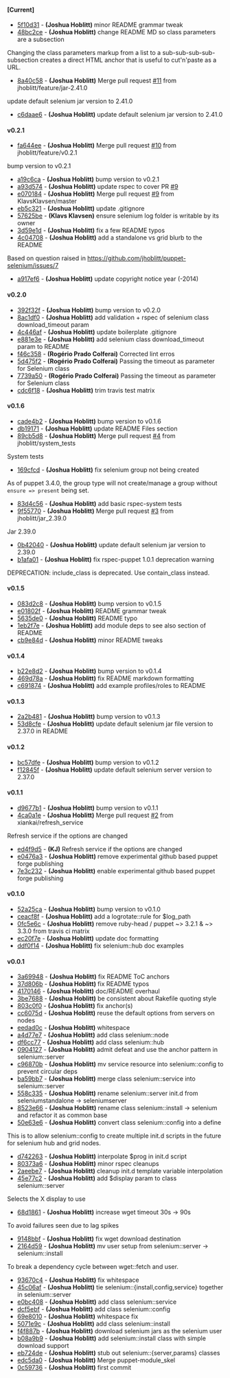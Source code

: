 
#### [Current]
 * [5f10d31](../../commit/5f10d31) - __(Joshua Hoblitt)__ minor README grammar tweak
 * [48bc2ce](../../commit/48bc2ce) - __(Joshua Hoblitt)__ change README MD so class parameters are a subsection

Changing the class parameters markup from a list to a
sub-sub-sub-sub-subsection creates a direct HTML anchor that is useful
to cut'n'paste as a URL.

 * [8a40c58](../../commit/8a40c58) - __(Joshua Hoblitt)__ Merge pull request [#11](../../issues/11) from jhoblitt/feature/jar-2.41.0

update default selenium jar version to 2.41.0
 * [c6daae6](../../commit/c6daae6) - __(Joshua Hoblitt)__ update default selenium jar version to 2.41.0

#### v0.2.1
 * [fa644ee](../../commit/fa644ee) - __(Joshua Hoblitt)__ Merge pull request [#10](../../issues/10) from jhoblitt/feature/v0.2.1

bump version to v0.2.1
 * [a19c6ca](../../commit/a19c6ca) - __(Joshua Hoblitt)__ bump version to v0.2.1
 * [a93d574](../../commit/a93d574) - __(Joshua Hoblitt)__ update rspec to cover PR [#9](../../issues/9)
 * [e070184](../../commit/e070184) - __(Joshua Hoblitt)__ Merge pull request [#9](../../issues/9) from KlavsKlavsen/master
 * [eb5c321](../../commit/eb5c321) - __(Joshua Hoblitt)__ update .gitignore
 * [57625be](../../commit/57625be) - __(Klavs Klavsen)__ ensure selenium log folder is writable by its owner
 * [3d59e1d](../../commit/3d59e1d) - __(Joshua Hoblitt)__ fix a few README typos
 * [4c04708](../../commit/4c04708) - __(Joshua Hoblitt)__ add a standalone vs grid blurb to the README

Based on question raised in https://github.com/jhoblitt/puppet-selenium/issues/7

 * [a917ef6](../../commit/a917ef6) - __(Joshua Hoblitt)__ update copyright notice year (-2014)

#### v0.2.0
 * [392f32f](../../commit/392f32f) - __(Joshua Hoblitt)__ bump version to v0.2.0
 * [8ac1df0](../../commit/8ac1df0) - __(Joshua Hoblitt)__ add validation + rspec of selenium class download_timeout param
 * [4c446af](../../commit/4c446af) - __(Joshua Hoblitt)__ update boilerplate .gitignore
 * [e881e3e](../../commit/e881e3e) - __(Joshua Hoblitt)__ add selenium class download_timeout param to README
 * [f46c358](../../commit/f46c358) - __(Rogério Prado Colferai)__ Corrected lint erros
 * [5d475f2](../../commit/5d475f2) - __(Rogério Prado Colferai)__ Passing the timeout as parameter for Selenium class
 * [7739a50](../../commit/7739a50) - __(Rogério Prado Colferai)__ Passing the timeout as parameter for Selenium class
 * [cdc6f18](../../commit/cdc6f18) - __(Joshua Hoblitt)__ trim travis test matrix

#### v0.1.6
 * [cade4b2](../../commit/cade4b2) - __(Joshua Hoblitt)__ bump version to v0.1.6
 * [db19171](../../commit/db19171) - __(Joshua Hoblitt)__ update README Files section
 * [89cb5d8](../../commit/89cb5d8) - __(Joshua Hoblitt)__ Merge pull request [#4](../../issues/4) from jhoblitt/system_tests

System tests
 * [169cfcd](../../commit/169cfcd) - __(Joshua Hoblitt)__ fix selenium group not being created

As of puppet 3.4.0, the group type will not create/manage a group without
`ensure => present` being set.

 * [83d4c56](../../commit/83d4c56) - __(Joshua Hoblitt)__ add basic rspec-system tests
 * [9f55770](../../commit/9f55770) - __(Joshua Hoblitt)__ Merge pull request [#3](../../issues/3) from jhoblitt/jar_2.39.0

Jar 2.39.0
 * [0b42040](../../commit/0b42040) - __(Joshua Hoblitt)__ update default selenium jar version to 2.39.0
 * [b1afa01](../../commit/b1afa01) - __(Joshua Hoblitt)__ fix rspec-puppet 1.0.1 deprecation warning

DEPRECATION: include_class is deprecated. Use contain_class instead.

#### v0.1.5
 * [083d2c8](../../commit/083d2c8) - __(Joshua Hoblitt)__ bump version to v0.1.5
 * [e01802f](../../commit/e01802f) - __(Joshua Hoblitt)__ README grammar tweak
 * [5635de0](../../commit/5635de0) - __(Joshua Hoblitt)__ README typo
 * [1eb2f7e](../../commit/1eb2f7e) - __(Joshua Hoblitt)__ add module deps to see also section of README
 * [cb9e84d](../../commit/cb9e84d) - __(Joshua Hoblitt)__ minor README tweaks

#### v0.1.4
 * [b22e8d2](../../commit/b22e8d2) - __(Joshua Hoblitt)__ bump version to v0.1.4
 * [469d78a](../../commit/469d78a) - __(Joshua Hoblitt)__ fix README markdown formatting
 * [c691874](../../commit/c691874) - __(Joshua Hoblitt)__ add example profiles/roles to README

#### v0.1.3
 * [2a2b481](../../commit/2a2b481) - __(Joshua Hoblitt)__ bump version to v0.1.3
 * [53d8cfe](../../commit/53d8cfe) - __(Joshua Hoblitt)__ update default selenium jar file version to 2.37.0 in README

#### v0.1.2
 * [bc57dfe](../../commit/bc57dfe) - __(Joshua Hoblitt)__ bump version to v0.1.2
 * [f12845f](../../commit/f12845f) - __(Joshua Hoblitt)__ update default selenium server version to 2.37.0

#### v0.1.1
 * [d9677b1](../../commit/d9677b1) - __(Joshua Hoblitt)__ bump version to v0.1.1
 * [4ca0a1e](../../commit/4ca0a1e) - __(Joshua Hoblitt)__ Merge pull request [#2](../../issues/2) from xiankai/refresh_service

Refresh service if the options are changed
 * [ed4f9d5](../../commit/ed4f9d5) - __(KJ)__ Refresh service if the options are changed
 * [e0476a3](../../commit/e0476a3) - __(Joshua Hoblitt)__ remove experimental github based puppet forge publishing
 * [7e3c232](../../commit/7e3c232) - __(Joshua Hoblitt)__ enable experimental github based puppet forge publishing

#### v0.1.0
 * [52a25ca](../../commit/52a25ca) - __(Joshua Hoblitt)__ bump version to v0.1.0
 * [ceacf8f](../../commit/ceacf8f) - __(Joshua Hoblitt)__ add a logrotate::rule for $log_path
 * [0fc5e6c](../../commit/0fc5e6c) - __(Joshua Hoblitt)__ remove ruby-head / puppet ~> 3.2.1 & ~> 3.3.0 from travis ci matrix
 * [ec20f7e](../../commit/ec20f7e) - __(Joshua Hoblitt)__ update doc formatting
 * [ddf0f14](../../commit/ddf0f14) - __(Joshua Hoblitt)__ fix selenium::hub doc examples

#### v0.0.1
 * [3a69948](../../commit/3a69948) - __(Joshua Hoblitt)__ fix README ToC anchors
 * [37d806b](../../commit/37d806b) - __(Joshua Hoblitt)__ fix README typos
 * [4170146](../../commit/4170146) - __(Joshua Hoblitt)__ doc/README overhaul
 * [3be7688](../../commit/3be7688) - __(Joshua Hoblitt)__ be consistent about Rakefile quoting style
 * [803c0f0](../../commit/803c0f0) - __(Joshua Hoblitt)__ fix anchor(s)
 * [cc6075d](../../commit/cc6075d) - __(Joshua Hoblitt)__ reuse the default options from servers on nodes
 * [eedad0c](../../commit/eedad0c) - __(Joshua Hoblitt)__ whitespace
 * [a4d77e7](../../commit/a4d77e7) - __(Joshua Hoblitt)__ add class selenium::node
 * [df6cc77](../../commit/df6cc77) - __(Joshua Hoblitt)__ add class selenium::hub
 * [0904127](../../commit/0904127) - __(Joshua Hoblitt)__ admit defeat and use the anchor pattern in selenium::server
 * [c96870b](../../commit/c96870b) - __(Joshua Hoblitt)__ mv service resource into selenium::config to prevent circular deps
 * [ba59bb7](../../commit/ba59bb7) - __(Joshua Hoblitt)__ merge class selenium::service into selenium::server
 * [558c335](../../commit/558c335) - __(Joshua Hoblitt)__ rename selenium::server init.d from seleniumstandalone -> seleniumserver
 * [8523e66](../../commit/8523e66) - __(Joshua Hoblitt)__ rename class selenium::install -> selenium and refactor it as common base
 * [50e63e6](../../commit/50e63e6) - __(Joshua Hoblitt)__ convert class selenium::config into a define

This is to allow selenium::config to create multiple init.d scripts in
the future for selenium hub and grid nodes.

 * [d742263](../../commit/d742263) - __(Joshua Hoblitt)__ interpolate $prog in init.d script
 * [80373a6](../../commit/80373a6) - __(Joshua Hoblitt)__ minor rspec cleanups
 * [2aeebe7](../../commit/2aeebe7) - __(Joshua Hoblitt)__ cleanup init.d template variable interpolation
 * [45e77c2](../../commit/45e77c2) - __(Joshua Hoblitt)__ add $display param to class selenium::server

Selects the X display to use

 * [68d1861](../../commit/68d1861) - __(Joshua Hoblitt)__ increase wget timeout 30s -> 90s

To avoid failures seen due to lag spikes

 * [9148bbf](../../commit/9148bbf) - __(Joshua Hoblitt)__ fix wget download destination
 * [2164d59](../../commit/2164d59) - __(Joshua Hoblitt)__ mv user setup from selenium::server -> selenium::install

To break a dependency cycle between wget::fetch and user.

 * [93670c4](../../commit/93670c4) - __(Joshua Hoblitt)__ fix whitespace
 * [45c06af](../../commit/45c06af) - __(Joshua Hoblitt)__ tie selenium::{install,config,service} together in selenium::server
 * [e0bc408](../../commit/e0bc408) - __(Joshua Hoblitt)__ add class selenium::service
 * [dcf5ebf](../../commit/dcf5ebf) - __(Joshua Hoblitt)__ add class selenium::config
 * [69e8010](../../commit/69e8010) - __(Joshua Hoblitt)__ whitespace fix
 * [5071e9c](../../commit/5071e9c) - __(Joshua Hoblitt)__ add class selenium::install
 * [f4f887b](../../commit/f4f887b) - __(Joshua Hoblitt)__ download selenium jars as the selenium user
 * [b08a9b9](../../commit/b08a9b9) - __(Joshua Hoblitt)__ add selenium::install class with simple download support
 * [eb724de](../../commit/eb724de) - __(Joshua Hoblitt)__ stub out selenium::{server,params} classes
 * [edc5da0](../../commit/edc5da0) - __(Joshua Hoblitt)__ Merge puppet-module_skel
 * [0c59736](../../commit/0c59736) - __(Joshua Hoblitt)__ first commit
